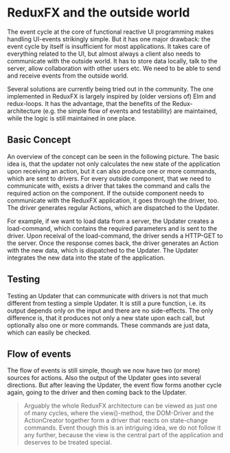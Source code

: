 ReduxFX and the outside world
=============================

The event cycle at the core of functional reactive UI programming makes handling UI-events strikingly simple. 
But it has one major drawback: the event cycle by itself is insufficient for most applications. 
It takes care of everything related to the UI, but almost always a client also needs to communicate with the outside world. 
It has to store data locally, talk to the server, allow collaboration with other users etc. 
We need to be able to send and receive events from the outside world.

Several solutions are currently being tried out in the community.
The one implemented in ReduxFX is largely inspired by (older versions of) Elm and redux-loops.
It has the advantage, that the benefits of the Redux-architecture (e.g. the simple flow of events and testability) are maintained, while the logic is still maintained in one place.

Basic Concept
-------------
An overview of the concept can be seen in the following picture.
The basic idea is, that the updater not only calculates the new state of the application upon receiving an action, but it can also produce one or more commands, which are sent to drivers.
For every outside component, that we need to communicate with, exists a driver that takes the command and calls the required action on the component.
If the outside component needs to communicate with the ReduxFX application, it goes through the driver, too.
The driver generates regular Actions, which are dispatched to the Updater.

For example, if we want to load data from a server, the Updater creates a load-command, which contains the required parameters and is sent to the driver.
Upon receival of the load-command, the driver sends a HTTP-GET to the server.
Once the response comes back, the driver generates an Action with the new data, which is dispatched to the Updater.
The Updater integrates the new data into the state of the application.

Testing
-------
Testing an Updater that can communicate with drivers is not that much different from testing a simple Updater.
It is still a pure function, i.e. its output depends only on the input and there are no side-effects.
The only difference is, that it produces not only a new state upon each call, but optionally also one or more commands.
These commands are just data, which can easily be checked.

Flow of events
--------------
The flow of events is still simple, though we now have two (or more) sources for actions.
Also the output of the Updater goes into several directions.
But after leaving the Updater, the event flow forms another cycle again, going to the driver and then coming back to the Updater.

> Arguably the whole ReduxFX architecture can be viewed as just one of many cycles, where the view()-method, the DOM-Driver and the ActionCreator together form a driver that reacts on state-change commands.
> Event though this is an intriguing idea, we do not follow it any further, because the view is the central part of the application and deserves to be treated special.

